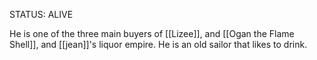 STATUS: ALIVE

He is one of the three main buyers of [[Lizee]], and [[Ogan the Flame Shell]], and [[jean]]'s liquor empire. He is an old sailor that likes to drink.